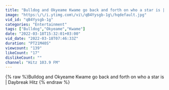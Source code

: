 ```yaml
---
title: "Bulldog and Okyeame Kwame go back and forth on who a star is | Daybreak Hitz"
image: "https:\/\/i.ytimg.com\/vi\/qB4Yysgb-1g\/hqdefault.jpg"
vid_id: "qB4Yysgb-1g"
categories: "Entertainment"
tags: ["Bulldog","Okyeame","Kwame"]
date: "2022-03-18T15:32:01+03:00"
vid_date: "2022-03-18T07:46:33Z"
duration: "PT21M40S"
viewcount: "139"
likeCount: "17"
dislikeCount: ""
channel: "Hitz 103.9 FM"
---
```

{% raw %}Bulldog and Okyeame Kwame go back and forth on who a star is | Daybreak Hitz {% endraw %}
